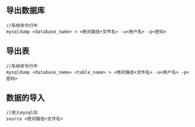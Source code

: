 ## 导出数据库

    //系统命令行中
    mysqldump <database_name> > <绝对路径+文件名> -u<用户名> -p<密码>

## 导出表

    //系统命令行中
    mysqldump <database_name> <table_name> > <绝对路径+文件名> -u<用户名> -p<密码>
    
## 数据的导入

    //进入mysql后
    source <绝对路径+文件名>